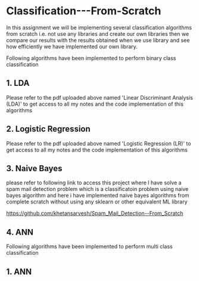 # Classification---From-Scratch
In this assignment we will be implementing several classification algorithms from scratch i.e. not use any libraries and create our own libraries then we compare our results with the results obtained when we use library and see how efficiently we have implemented our own library.

  Following algorithms have been implemented to perform binary class classification
  ## 1. LDA
  Please refer to the pdf uploaded above named 'Linear Discriminant Analysis (LDA)' to get access to all my notes and the code implementation of this algorithms

  ## 2. Logistic Regression
  Please refer to the pdf uploaded above named 'Logistic Regression (LR)' to get access to all my notes and the code implementation of this algorithms

  ## 3. Naive Bayes
  please refer to following link to access this project where I have solve a spam mail detection problem which is a classificatoin problem using naive bayes algorithm and here i have implemented naive bayes algorithms from complete scratch without using any sklearn or other equivalent ML library

  https://github.com/khetansarvesh/Spam_Mail_Detection--From_Scratch

  ## 4. ANN

  Following algorithms have been implemented to perform multi class classification

  ## 1. ANN
